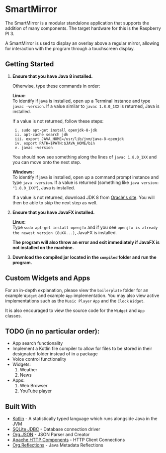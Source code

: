 # SmartMirror
The SmartMirror is a modular standalone application that supports
the addition of many components. The target hardware for this is
the Raspberry PI 3.

A SmartMirror is used to display an overlay above a regular mirror,
allowing for interaction with the program through a touchscreen
display.

## Getting Started

1. **Ensure that you have Java 8 installed.**

    Otherwise, type these commands in order:

    **Linux:**<br>
    To identify if java is installed, open up a Terminal instance and
    type `javac -version`. If a value similar to `javac 1.8.0_1XX` is
    returned, Java is installed.

    If a value is not returned, follow these steps:

        i. sudo apt-get install openjdk-8-jdk
        ii. apt-cache search jdk
        iii. export JAVA_HOME=/usr/lib/jvm/java-8-openjdk
        iv. export PATH=$PATH:$JAVA_HOME/bin
        v. javac -version

    You should now see something along the lines of `javac 1.8.0_1XX`
    and you can move onto the next step.

    **Windows:**<br>
    To identify if java is installed, open up a command prompt instance
    and type `java -version`. If a value is returned (something like
    `java version: "1.8.0_1XX"`), Java is installed.

    If a value is not returned, download JDK 8 from
    [Oracle's site](http://www.oracle.com/technetwork/java/javase/downloads/jdk8-downloads-2133151.html).
    You will then be able to skip the next step as well.
2. **Ensure that you have JavaFX installed.**

    **Linux:**<br>
    Type `sudo apt-get install openjfx` and if you see
    `openjfx is already the newest version (8uXX...)`, JavaFX is
    installed.

    **The program will also throw an error and exit immediately if
    JavaFX is not installed on the machine.**
3. **Download the compiled jar located in the `compiled` folder and run
the program.**

## Custom Widgets and Apps

For an in-depth explanation, please view the `boilerplate` folder for
an example `Widget` and example `App` implementation. You may also
view active implementations such as the `Music Player` `App` and the
`Clock` `Widget`.

It is also encouraged to view the source code for the `Widget` and
`App` classes.

## TODO (in no particular order):
* App search functionality
* Implement a Kotlin file compiler to allow for files to be stored in
their designated folder instead of in a package
* Voice control functionality
* Widgets:
    1. Weather
    2. News
* Apps:
    1. Web Browser
    2. YouTube player

## Built With
* [Kotlin](https://kotlinlang.org/) - A statistically typed language which runs alongside Java in the JVM
* [SQLite JDBC](https://github.com/xerial/sqlite-jdbc) - Database connection driver
* [Org.JSON](https://github.com/stleary/JSON-java) - JSON Parser and Creator
* [Apache HTTP Components](https://hc.apache.org/) - HTTP Client Connections
* [Org.Reflections](https://github.com/ronmamo/reflections) - Java Metadata Reflections
